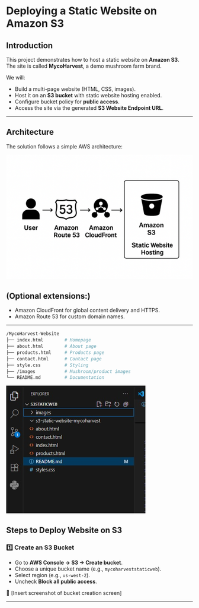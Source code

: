 # Deploying a Static Website on Amazon S3

## Introduction

This project demonstrates how to host a static website on **Amazon S3**.  
The site is called **MycoHarvest**, a demo mushroom farm brand.

We will:

- Build a multi-page website (HTML, CSS, images).  
- Host it on an **S3 bucket** with static website hosting enabled.  
- Configure bucket policy for **public access**.  
- Access the site via the generated **S3 Website Endpoint URL**.  

---

## Architecture

The solution follows a simple AWS architecture:

![Architecture Diagram](images/s3architecture.png) <!-- Add your architecture screenshot here -->
## (Optional extensions:)

- Amazon CloudFront for global content delivery and HTTPS.  
- Amazon Route 53 for custom domain names.  

---

```bash
/MycoHarvest-Website
├── index.html        # Homepage
├── about.html        # About page
├── products.html     # Products page
├── contact.html      # Contact page
├── style.css         # Styling
├── /images           # Mushroom/product images
└── README.md         # Documentation
```
![My VS Code Project Structure](images/vscodeprojectstructure.jpg)

## Steps to Deploy Website on S3

### 1️⃣ Create an S3 Bucket
- Go to **AWS Console → S3 → Create bucket**.  
- Choose a unique bucket name (e.g., `mycoharveststaticweb`).  
- Select region (e.g., `us-west-2`).  
- Uncheck **Block all public access**.  

📸 [Insert screenshot of bucket creation screen]  

---
